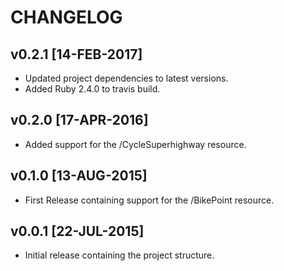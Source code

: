 # CHANGELOG

## v0.2.1  [14-FEB-2017]
* Updated project dependencies to latest versions.
* Added Ruby 2.4.0 to travis build.


## v0.2.0  [17-APR-2016]
* Added support for the /CycleSuperhighway resource.


## v0.1.0  [13-AUG-2015]
* First Release containing support for the /BikePoint resource.


## v0.0.1  [22-JUL-2015]
* Initial release containing the project structure.
